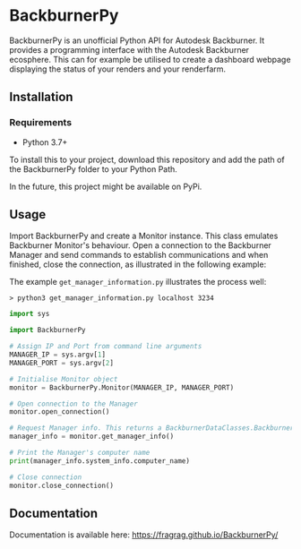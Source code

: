 # BackburnerPy

BackburnerPy is an unofficial Python API for Autodesk Backburner. It provides a programming interface with the Autodesk Backburner ecosphere. This can for example be utilised to create a dashboard webpage displaying the status of your renders and your renderfarm. 

## Installation

### Requirements

  * Python 3.7+

To install this to your project, download this repository and add the path of the BackburnerPy folder to your Python Path.

In the future, this project might be available on PyPi.

## Usage

Import BackburnerPy and create a Monitor instance. This class emulates Backburner Monitor's behaviour. Open a connection to the Backburner Manager and send commands to establish communications and when finished, close the connection, as illustrated in the following example:

The example `get_manager_information.py` illustrates the process well:


```> python3 get_manager_information.py localhost 3234```

```Python
import sys

import BackburnerPy

# Assign IP and Port from command line arguments
MANAGER_IP = sys.argv[1]
MANAGER_PORT = sys.argv[2]

# Initialise Monitor object
monitor = BackburnerPy.Monitor(MANAGER_IP, MANAGER_PORT)

# Open connection to the Manager
monitor.open_connection()

# Request Manager info. This returns a BackburnerDataClasses.BackburnerManagerInfo object
manager_info = monitor.get_manager_info()

# Print the Manager's computer name
print(manager_info.system_info.computer_name)

# Close connection
monitor.close_connection()
```

## Documentation

Documentation is available here: https://fragrag.github.io/BackburnerPy/
